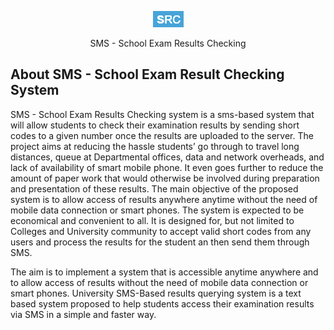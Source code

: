 <p align="center"><img src="https://github.com/dennohdee/SMS-School-Result-Checking/blob/master/public/dist/img/kibu.PNG"></p>

<p align="center">
SMS - School Exam Results Checking
</p>

## About SMS - School Exam Result Checking System
<p>SMS - School Exam Results Checking system is a sms-based system that will allow students to check their examination results by sending short codes to a given number once the results are uploaded to the server. The project aims at reducing the hassle students’ go through to travel long distances, queue at Departmental offices, data and network overheads, and lack of availability of smart mobile phone. It even goes further to reduce the amount of paper work that would otherwise be involved during preparation and presentation of these results. The main objective of the proposed system is to allow access of results anywhere anytime without the need of mobile data connection or smart phones. The system is expected to be economical and convenient to all. It is designed for, but not limited to Colleges and University community to accept valid short codes from any users and process the results for the student an then send them through SMS.</p>
<p>The aim is to implement a system that is accessible anytime anywhere and to allow access of results without the need of mobile data connection or smart phones. University SMS-Based results querying system is a text based system proposed to help students access their examination results via SMS in a simple and faster way.</p>
